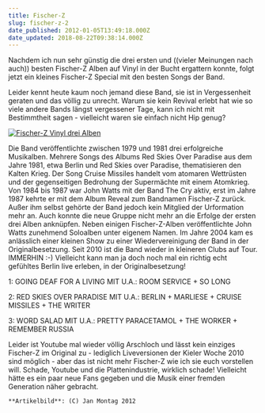 ```yaml
---
title: Fischer-Z
slug: fischer-z-2
date_published: 2012-01-05T13:49:18.000Z
date_updated: 2018-08-22T09:38:14.000Z
---
```


Nachdem ich nun sehr günstig die drei ersten und ((vieler Meinungen nach auch)) besten Fischer-Z Alben auf Vinyl in der Bucht ergattern konnte, folgt jetzt ein kleines Fischer-Z Special mit den besten Songs der Band. 

Leider kennt heute kaum noch jemand diese Band, sie ist in Vergessenheit geraten und das völlig zu unrecht. Warum sie kein Revival erlebt hat wie so viele andere Bands längst vergessener Tage, kann ich nicht mit Bestimmtheit sagen - vielleicht waren sie einfach nicht Hip genug?

[![Fischer-Z Vinyl drei Alben](//thafaker.de/wp-content/uploads/2012/01/8065f7f6378411e19896123138142014_7-150x150.jpg)](http://thafaker.de/wp-content/uploads/2012/01/8065f7f6378411e19896123138142014_7.jpg)

Die Band veröffentlichte zwischen 1979 und 1981 drei erfolgreiche Musikalben. Mehrere Songs des Albums Red Skies Over Paradise aus dem Jahre 1981, etwa Berlin und Red Skies over Paradise, thematisieren den Kalten Krieg. Der Song Cruise Missiles handelt vom atomaren Wettrüsten und der gegenseitigen Bedrohung der Supermächte mit einem Atomkrieg. Von 1984 bis 1987 war John Watts mit der Band The Cry aktiv, erst im Jahre 1987 kehrte er mit dem Album Reveal zum Bandnamen Fischer-Z zurück. Außer ihm selbst gehörte der Band jedoch kein Mitglied der Urformation mehr an. Auch konnte die neue Gruppe nicht mehr an die Erfolge der ersten drei Alben anknüpfen. Neben einigen Fischer-Z-Alben veröffentlichte John Watts zunehmend Soloalben unter eigenem Namen. Im Jahre 2004 kam es anlässlich einer kleinen Show zu einer Wiedervereinigung der Band in der Originalbesetzung. Seit 2010 ist die Band wieder in kleineren Clubs auf Tour. IMMERHIN :-) Vielleicht kann man ja doch noch mal ein richtig echt gefühltes Berlin live erleben, in der Originalbesetzung!

1: GOING DEAF FOR A LIVING MIT U.A.: ROOM SERVICE + SO LONG

2: RED SKIES OVER PARADISE MIT U.A.: BERLIN + MARLIESE + CRUISE MISSILES + THE WRITER

3: WORD SALAD MIT U.A.: PRETTY PARACETAMOL + THE WORKER + REMEMBER RUSSIA

Leider ist Youtube mal wieder völlig Arschloch und lässt kein einziges Fischer-Z im Original zu - lediglich Liveversionen der Kieler Woche 2010 sind möglich - aber das ist nicht mehr Fischer-Z wie ich sie euch vorstellen will. Schade, Youtube und die Plattenindustrie, wirklich schade! Vielleicht hätte es ein paar neue Fans gegeben und die Musik einer fremden Generation näher gebracht.

`**Artikelbild**: (C) Jan Montag 2012`
